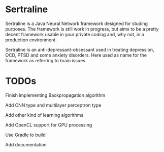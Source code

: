 # Sertraline
Sertraline is a Java Neural Network framework designed for studing purposes. The framework is still work in progress, but aims to be a pretty decent framework usable in your private coding and, why not, in a production environment.

Sertraline is an anti-depressant-obsessant used in treating depression, OCD, PTSD and some anxiety disorders. Here used as name for the framework as referring to brain issues

# TODOs
Finish implementing Backpropagation algorithm

Add CNN type and multilayer perceptron type

Add other kind of learning algorithms

Add OpenCL support for GPU processing

Use Gradle to build

Add documentation
